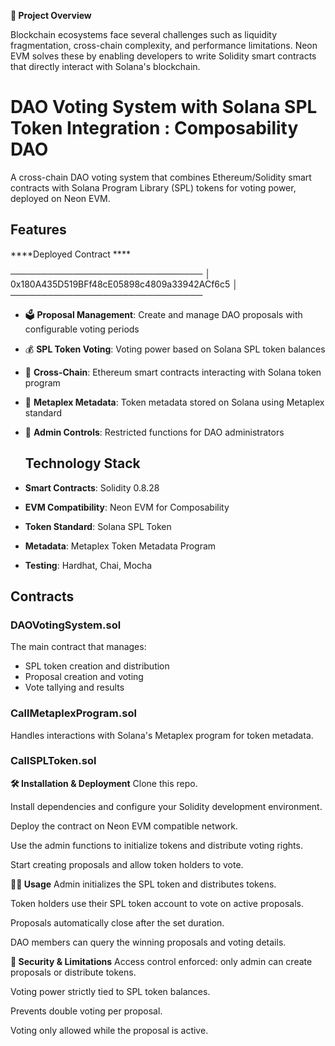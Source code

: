 **🚀 Project Overview**

Blockchain ecosystems face several challenges such as liquidity fragmentation, cross-chain complexity, and performance limitations. Neon EVM solves these by enabling developers to write Solidity smart contracts that directly interact with Solana's blockchain.


# DAO Voting System with Solana SPL Token Integration : Composability DAO

A cross-chain DAO voting system that combines Ethereum/Solidity smart contracts with Solana Program Library (SPL) tokens for voting power, deployed on Neon EVM.
## Features

****Deployed Contract ****

───────────────────────────────
│ 0x180A435D519BFf48cE05898c4809a33942ACf6c5 │
───────────────────────────────

- 🗳️ **Proposal Management**: Create and manage DAO proposals with configurable voting periods
- 💰 **SPL Token Voting**: Voting power based on Solana SPL token balances
- 🌉 **Cross-Chain**: Ethereum smart contracts interacting with Solana token program
- 📜 **Metaplex Metadata**: Token metadata stored on Solana using Metaplex standard
- 🔐 **Admin Controls**: Restricted functions for DAO administrators

  ## Technology Stack

- **Smart Contracts**: Solidity 0.8.28
- **EVM Compatibility**: Neon EVM for Composability
- **Token Standard**: Solana SPL Token
- **Metadata**: Metaplex Token Metadata Program
- **Testing**: Hardhat, Chai, Mocha

## Contracts

### DAOVotingSystem.sol

The main contract that manages:
- SPL token creation and distribution
- Proposal creation and voting
- Vote tallying and results

### CallMetaplexProgram.sol

Handles interactions with Solana's Metaplex program for token metadata.


### CallSPLToken.sol



**🛠️ Installation & Deployment**
Clone this repo.

Install dependencies and configure your Solidity development environment.

Deploy the contract on Neon EVM compatible network.

Use the admin functions to initialize tokens and distribute voting rights.

Start creating proposals and allow token holders to vote.



**🧑‍💻 Usage**
Admin initializes the SPL token and distributes tokens.

Token holders use their SPL token account to vote on active proposals.

Proposals automatically close after the set duration.

DAO members can query the winning proposals and voting details.


**🔐 Security & Limitations**
Access control enforced: only admin can create proposals or distribute tokens.

Voting power strictly tied to SPL token balances.

Prevents double voting per proposal.

Voting only allowed while the proposal is active.

